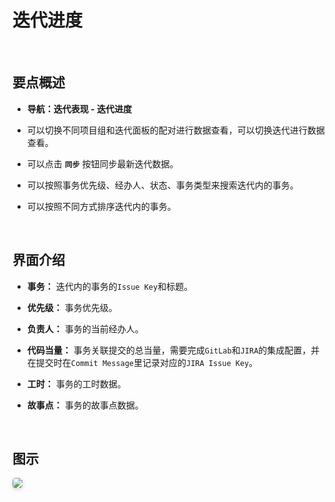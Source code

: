 # 迭代进度

<br />

## 要点概述

-   **导航：迭代表现 - 迭代进度**

-   可以切换不同项目组和迭代面板的配对进行数据查看，可以切换迭代进行数据查看。

-   可以点击 **`同步`** 按钮同步最新迭代数据。

-   可以按照事务优先级、经办人、状态、事务类型来搜索迭代内的事务。

-   可以按照不同方式排序迭代内的事务。

<br />

## 界面介绍

-   **事务：** 迭代内的事务的`Issue Key`和标题。

-   **优先级：** 事务优先级。

-   **负责人：** 事务的当前经办人。

-   **代码当量：** 事务关联提交的总当量，需要完成`GitLab`和`JIRA`的集成配置，并在提交时在`Commit Message`里记录对应的`JIRA Issue Key`。

-   **工时：** 事务的工时数据。

-   **故事点：** 事务的故事点数据。

<br />

## 图示

<img style="border-radius: 0.3125em;
    box-shadow: 0 2px 4px 0 rgba(34,36,38,.12),0 2px 10px 0 rgba(34,36,38,.08);" src="https://release-notes.oss-cn-zhangjiakou.aliyuncs.com/img/SprintProgress.png" />
